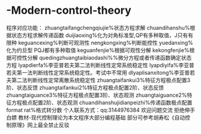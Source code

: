 # -Modern-control-theory
程序对应功能： zhuangtaifangchengqiujie%状态方程求解 
chuandihanshu%根据状态方程求解传递函数 
duijiaoxing%化为对角标准型,QP有多种取值，J只有有限种 
keguancexing%判断可观测性 nengkongxing%判断能控性 
yuedanxing%化为约旦型 PQJ都有多种取值 
keguanfenjie%根据可观性分解 
kekongfenjie%根据可控性分解 
quedingzhuangtaibiaodashi%%微分方程或者传递函数确定状态方程 
lyapdierfa%李亚普若夫第二法判断线性定常系统稳定性 
lyapdiyifa%李亚普若夫第一法判断线性定常系统稳定性。考试中不常用 
dlyaplisanxitong%李亚普若夫第二法判断线性定常离散系统稳定性 
zhuangtaifankui3%特征方程极点配置3阶、状态反馈 
zhuangtaifankui2%特征方程极点配置2阶、状态反馈 
zhuangtaiguance3%特征方程极点配置3阶、状态观测 
zhuangtaiguance2%特征方程极点配置2阶、状态观测 
chuandihanshujidianpeizhi%传递函数极点配置 
format rat%格式转分数 
个人联系方式：qq:3144976384 
欢迎问题交流 拒绝伸手白嫖 
教材-现代控制理论为本文程序大部分编程基础 部分可参考胡寿松《自动控制原理》网上最全禁止反驳
